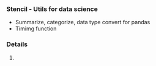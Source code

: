 ### Stencil - Utils for data science

- Summarize, categorize, data type convert for pandas
- Timimg function

### Details 
1. 